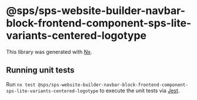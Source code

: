 # @sps/sps-website-builder-navbar-block-frontend-component-sps-lite-variants-centered-logotype

This library was generated with [Nx](https://nx.dev).

## Running unit tests

Run `nx test @sps/sps-website-builder-navbar-block-frontend-component-sps-lite-variants-centered-logotype` to execute the unit tests via [Jest](https://jestjs.io).
